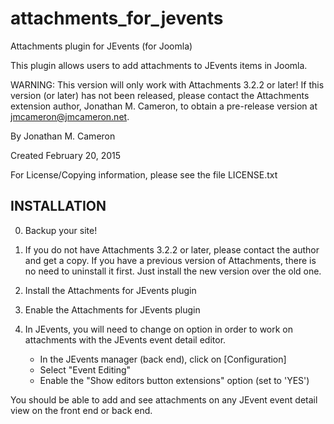 attachments_for_jevents
=======================

Attachments plugin for JEvents (for Joomla)

This plugin allows users to add attachments to JEvents items in Joomla.

WARNING: This version will only work with Attachments 3.2.2 or later!
         If this version (or later) has not been released, please contact 
	 the Attachments extension author, Jonathan M. Cameron, to obtain
         a pre-release version at jmcameron@jmcameron.net.

By Jonathan M. Cameron

Created February 20, 2015

For License/Copying information, please see the file LICENSE.txt


INSTALLATION
------------

0. Backup your site!

1. If you do not have Attachments 3.2.2 or later, please contact the author
   and get a copy.  If you have a previous version of Attachments, there is 
   no need to uninstall it first.  Just install the new version over the old
   one.

2. Install the Attachments for JEvents plugin

3. Enable the Attachments for JEvents plugin

4. In JEvents, you will need to change on option in order to work on
   attachments with the JEvents event detail editor.   

    * In the JEvents manager (back end), click on [Configuration]
    * Select "Event Editing"
    * Enable the "Show editors button extensions" option (set to 'YES')

You should be able to add and see attachments on any JEvent event detail view
on the front end or back end.
